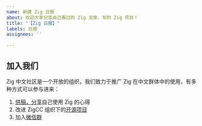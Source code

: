 ```yaml
---
name: 新建 Zig 日报
about: 欢迎大家分享自己看过的 Zig 文章、写的 Zig 项目！
title: "【Zig 日报】"
labels: 日报
assignees: ''

---
```



<!-- 请在这之上写日报内容 -->

## 加入我们
Zig 中文社区是一个开放的组织，我们致力于推广 Zig 在中文群体中的使用，有多种方式可以参与进来：
1. [供稿，分享](https://ziglang.cc/contributing "供稿，分享")自己使用 Zig 的心得
2. 改进 ZigCC 组织下的[开源项目](https://ask.ziglang.cc/github "开源项目")
3. 加入[微信群](https://ask.ziglang.cc/weixin "微信群")
